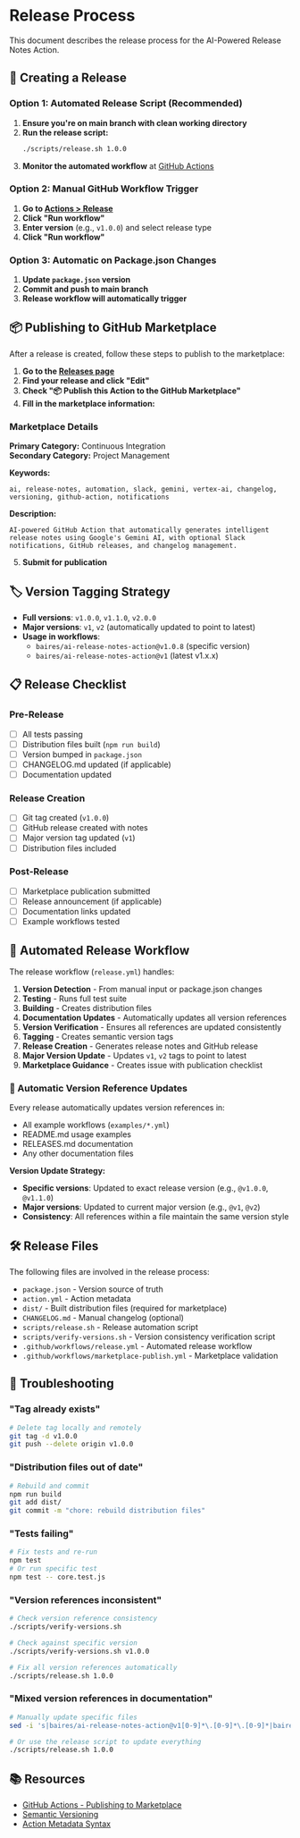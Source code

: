 # Release Process

This document describes the release process for the AI-Powered Release Notes Action.

## 🚀 Creating a Release

### Option 1: Automated Release Script (Recommended)

1. **Ensure you're on main branch with clean working directory**
2. **Run the release script:**
   ```bash
   ./scripts/release.sh 1.0.0
   ```
3. **Monitor the automated workflow** at [GitHub Actions](https://github.com/baires/ai-release-notes-action/actions)

### Option 2: Manual GitHub Workflow Trigger

1. **Go to [Actions > Release](https://github.com/baires/ai-release-notes-action/actions/workflows/release.yml)**
2. **Click "Run workflow"**
3. **Enter version** (e.g., `v1.0.0`) and select release type
4. **Click "Run workflow"**

### Option 3: Automatic on Package.json Changes

1. **Update `package.json` version**
2. **Commit and push to main branch**
3. **Release workflow will automatically trigger**

## 📦 Publishing to GitHub Marketplace

After a release is created, follow these steps to publish to the marketplace:

1. **Go to the [Releases page](https://github.com/baires/ai-release-notes-action/releases)**
2. **Find your release and click "Edit"**
3. **Check "📦 Publish this Action to the GitHub Marketplace"**
4. **Fill in the marketplace information:**

### Marketplace Details

**Primary Category:** Continuous Integration  
**Secondary Category:** Project Management

**Keywords:**
```
ai, release-notes, automation, slack, gemini, vertex-ai, changelog, versioning, github-action, notifications
```

**Description:**
```
AI-powered GitHub Action that automatically generates intelligent release notes using Google's Gemini AI, with optional Slack notifications, GitHub releases, and changelog management.
```

5. **Submit for publication**

## 🏷️ Version Tagging Strategy

- **Full versions**: `v1.0.0`, `v1.1.0`, `v2.0.0`
- **Major versions**: `v1`, `v2` (automatically updated to point to latest)
- **Usage in workflows**:
  - `baires/ai-release-notes-action@v1.0.8` (specific version)
  - `baires/ai-release-notes-action@v1` (latest v1.x.x)

## 📋 Release Checklist

### Pre-Release
- [ ] All tests passing
- [ ] Distribution files built (`npm run build`)
- [ ] Version bumped in `package.json`
- [ ] CHANGELOG.md updated (if applicable)
- [ ] Documentation updated

### Release Creation
- [ ] Git tag created (`v1.0.0`)
- [ ] GitHub release created with notes
- [ ] Major version tag updated (`v1`)
- [ ] Distribution files included

### Post-Release
- [ ] Marketplace publication submitted
- [ ] Release announcement (if applicable)
- [ ] Documentation links updated
- [ ] Example workflows tested

## 🔄 Automated Release Workflow

The release workflow (`release.yml`) handles:

1. **Version Detection** - From manual input or package.json changes
2. **Testing** - Runs full test suite  
3. **Building** - Creates distribution files
4. **Documentation Updates** - Automatically updates all version references
5. **Version Verification** - Ensures all references are updated consistently
6. **Tagging** - Creates semantic version tags
7. **Release Creation** - Generates release notes and GitHub release
8. **Major Version Update** - Updates `v1`, `v2` tags to point to latest
9. **Marketplace Guidance** - Creates issue with publication checklist

### 📝 Automatic Version Reference Updates

Every release automatically updates version references in:
- All example workflows (`examples/*.yml`)
- README.md usage examples
- RELEASES.md documentation
- Any other documentation files

**Version Update Strategy:**
- **Specific versions**: Updated to exact release version (e.g., `@v1.0.0`, `@v1.1.0`)
- **Major versions**: Updated to current major version (e.g., `@v1`, `@v2`)
- **Consistency**: All references within a file maintain the same version style

## 🛠️ Release Files

The following files are involved in the release process:

- `package.json` - Version source of truth
- `action.yml` - Action metadata
- `dist/` - Built distribution files (required for marketplace)
- `CHANGELOG.md` - Manual changelog (optional)
- `scripts/release.sh` - Release automation script
- `scripts/verify-versions.sh` - Version consistency verification script
- `.github/workflows/release.yml` - Automated release workflow
- `.github/workflows/marketplace-publish.yml` - Marketplace validation

## 🔧 Troubleshooting

### "Tag already exists"
```bash
# Delete tag locally and remotely
git tag -d v1.0.0
git push --delete origin v1.0.0
```

### "Distribution files out of date"
```bash
# Rebuild and commit
npm run build
git add dist/
git commit -m "chore: rebuild distribution files"
```

### "Tests failing"
```bash
# Fix tests and re-run
npm test
# Or run specific test
npm test -- core.test.js
```

### "Version references inconsistent"
```bash
# Check version reference consistency
./scripts/verify-versions.sh

# Check against specific version
./scripts/verify-versions.sh v1.0.0

# Fix all version references automatically
./scripts/release.sh 1.0.0
```

### "Mixed version references in documentation"
```bash
# Manually update specific files
sed -i 's|baires/ai-release-notes-action@v1[0-9]*\.[0-9]*\.[0-9]*|baires/ai-release-notes-action@v1.0.8|g' README.md

# Or use the release script to update everything
./scripts/release.sh 1.0.0
```

## 📚 Resources

- [GitHub Actions - Publishing to Marketplace](https://docs.github.com/en/actions/creating-actions/publishing-actions-in-github-marketplace)
- [Semantic Versioning](https://semver.org/)
- [Action Metadata Syntax](https://docs.github.com/en/actions/creating-actions/metadata-syntax-for-github-actions)